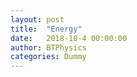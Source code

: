 ```yaml
---
layout: post
title:  "Energy"
date:   2018-10-4 00:00:00
author: BTPhysics
categories: Dummy
---
```

